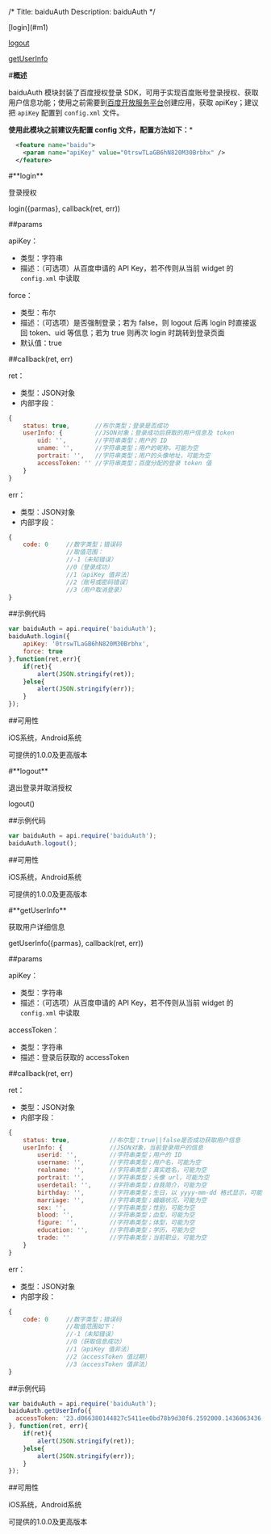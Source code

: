 /*
Title: baiduAuth
Description: baiduAuth
*/
<div class="outline">
[login](#m1)

[logout](#m2)

[getUserInfo](#m3)
</div>

#**概述**

baiduAuth 模块封装了百度授权登录 SDK，可用于实现百度账号登录授权、获取用户信息功能；使用之前需要到[百度开放服务平台](http://developer.baidu.com/console#app/project)创建应用，获取 apiKey；建议把 `apiKey` 配置到 `config.xml` 文件。

**使用此模块之前建议先配置  config 文件，配置方法如下：***

```xml
  <feature name="baidu">
	<param name="apiKey" value="0trswTLaGB6hN820M30Brbhx" />
  </feature>
```

<div id="m1"></div>
#**login**

登录授权

login({parmas}, callback(ret, err))

##params

apiKey：

- 类型：字符串
- 描述：（可选项）从百度申请的 API Key，若不传则从当前 widget 的 `config.xml` 中读取

force：

- 类型：布尔
- 描述：（可选项）是否强制登录；若为 false，则 logout 后再 login 时直接返回 token、uid 等信息；若为 true 则再次 login 时跳转到登录页面
- 默认值：true

##callback(ret, err)

ret：

- 类型：JSON对象
- 内部字段：

```js
{
	status: true,      	//布尔类型；登录是否成功
	userInfo: {        	//JSON对象；登录成功后获取的用户信息及 token
		uid: '',       	//字符串类型；用户的 ID
		uname: '',     	//字符串类型；用户的昵称，可能为空
		portrait: '',  	//字符串类型；用户的头像地址，可能为空
		accessToken: ''	//字符串类型；百度分配的登录 token 值  
	}
}
```

err：

- 类型：JSON对象
- 内部字段：

```js
{
	code: 0     //数字类型；错误码
				//取值范围：
				//-1（未知错误）
				//0（登录成功）
				//1（apiKey 值非法）
				//2（账号或密码错误）
				//3（用户取消登录）
}
```

##示例代码

```js
var baiduAuth = api.require('baiduAuth');
baiduAuth.login({
	apiKey: '0trswTLaGB6hN820M30Brbhx',
	force: true
},function(ret,err){
	if(ret){
		alert(JSON.stringify(ret));
	}else{
		alert(JSON.stringify(err));
	}
});
```

##可用性

iOS系统，Android系统

可提供的1.0.0及更高版本


<div id="m2"></div>
#**logout**

退出登录并取消授权

logout()

##示例代码

```js
var baiduAuth = api.require('baiduAuth');
baiduAuth.logout();
```

##可用性

iOS系统，Android系统

可提供的1.0.0及更高版本

<div id="m3"></div>
#**getUserInfo**

获取用户详细信息

getUserInfo({parmas}, callback(ret, err))

##params

apiKey：

- 类型：字符串
- 描述：（可选项）从百度申请的 API Key，若不传则从当前 widget 的 `config.xml` 中读取

accessToken：

- 类型：字符串
- 描述：登录后获取的 accessToken

##callback(ret, err)

ret：

- 类型：JSON对象
- 内部字段：

```js
{
	status: true,       	//布尔型；true||false是否成功获取用户信息
	userInfo: {				//JSON对象，当前登录用户的信息
		userid: '',     	//字符串类型；用户的 ID
		username: '',   	//字符串类型；用户名，可能为空
		realname: '',   	//字符串类型；真实姓名，可能为空
		portrait: '',   	//字符串类型；头像 url，可能为空
		userdetail: '', 	//字符串类型；自我简介，可能为空
		birthday: '',    	//字符串类型；生日，以 yyyy-mm-dd 格式显示，可能为空
		marriage: '',    	//字符串类型；婚姻状况，可能为空
		sex: '',        	//字符串类型；性别，可能为空
		blood: '',       	//字符串类型；血型，可能为空
		figure: '',      	//字符串类型；体型，可能为空
		education: '',   	//字符串类型；学历，可能为空
		trade: ''       	//字符串类型；当前职业，可能为空
	}
}
```

err：

- 类型：JSON对象
- 内部字段：

```js
{
	code: 0		//数字类型；错误码
				//取值范围如下：
				//-1（未知错误）
				//0（获取信息成功）
				//1（apiKey 值非法）
				//2（accessToken 值过期）
				//3（accessToken 值非法）
}
```

##示例代码

```js
var baiduAuth = api.require('baiduAuth');
baiduAuth.getUserInfo({
  accessToken: '23.d066380144827c5411ee0bd78b9d38f6.2592000.1436063436.739729233-6094198'
}, function(ret, err){
	if(ret){
		alert(JSON.stringify(ret));
	}else{
		alert(JSON.stringify(err));
	}
});
```

##可用性

iOS系统，Android系统

可提供的1.0.0及更高版本
